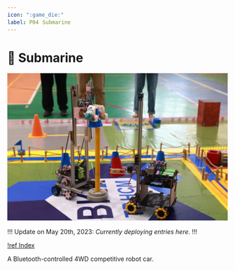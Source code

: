```yaml
---
icon: ":game_die:"
label: P04⠀Submarine
---
```

# :game_die: Submarine

![](/projects/P04-submarine/media/intro-submarine.JPG)

!!!
Update on May 20th, 2023: *Currently deploying entries here.*
!!!

[!ref Index](/projects/P04-submarine/P04-10-19-about-the-project/P04-10-index.md)

A Bluetooth-controlled 4WD competitive robot car.